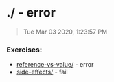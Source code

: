 # ./ - error

> Tue Mar 03 2020, 1:23:57 PM

### Exercises:

* [reference-vs-value/](./reference-vs-value/) - error
* [side-effects/](./side-effects/) - fail

